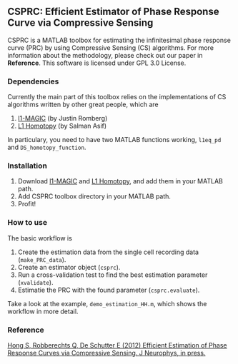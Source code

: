 ## CSPRC: Efficient Estimator of Phase Response Curve via Compressive Sensing
CSPRC is a MATLAB toolbox for estimating the infinitesimal phase response curve (PRC) by using Compressive Sensing (CS) algorithms. For more information about the methodology, please check out our paper in **Reference**. This software is licensed under GPL 3.0 License.


### Dependencies
Currently the main part of this toolbox relies on the implementations of CS algorithms written by other great people, which are

1. [l1-MAGIC](http://users.ece.gatech.edu/~justin/l1magic/) (by Justin Romberg)
2. [L1 Homotopy](http://users.ece.gatech.edu/~sasif/homotopy/) (by Salman Asif)

In particulary, you need to have two MATLAB functions working, `l1eq_pd` and `DS_homotopy_function`.


### Installation
1. Download [l1-MAGIC](http://users.ece.gatech.edu/~justin/l1magic/) and [L1 Homotopy](http://users.ece.gatech.edu/~sasif/homotopy/), and add them in your MATLAB path.
2. Add CSPRC toolbox directory in your MATLAB path.
3. Profit!


### How to use
The basic workflow is 

1. Create the estimation data from the single cell recording data (`make_PRC_data`).
2. Create an estimator object (`csprc`).
3. Run a cross-validation test to find the best estimation parameter (`xvalidate`).
4. Estimatie the PRC with the found parameter (`csprc.evaluate`).

Take a look at the example, `demo_estimation_HH.m`, which shows the workflow in more detail.



### Reference
[Hong S, Robberechts Q, De Schutter E (2012) Efficient Estimation of Phase Response Curves via Compressive Sensing. J Neurophys, in press.](http://jn.physiology.org/content/early/2012/06/13/jn.00919.2011.abstract)
